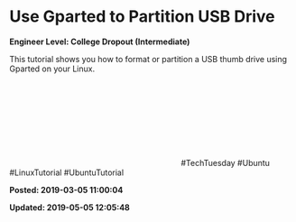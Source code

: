 # Use Gparted to Partition USB Drive

**Engineer Level: College Dropout (Intermediate)** 

 This tutorial shows you how to format or partition a USB thumb drive using Gparted on your Linux.
 <iframe width=""560"" height=""315"" src=""https://www.youtube.com/embed/jgc2ptf1jPc"" frameborder=""0"" allow=""autoplay; encrypted-media"" allowfullscreen=""""></iframe>
 #TechTuesday #Ubuntu #LinuxTutorial #UbuntuTutorial


**Posted: 2019-03-05 11:00:04** 

**Updated: 2019-05-05 12:05:48** 


